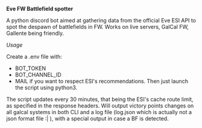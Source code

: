 **Eve FW Battlefield spotter**

A python discord bot aimed at gathering data from the official Eve ESI API to spot the despawn of battlefields in FW. Works on live servers, GalCal FW, Gallente being friendly.

*Usage*

Create a .env file with:
- BOT_TOKEN
- BOT_CHANNEL_ID
- MAIL if you want to respect ESI's recommendations. Then just launch the script using python3.

The script updates every 30 minutes, that being the ESI's cache route limit, as specified in the response headers. Will output victory points changes on all galcal systems in both CLI and a log file (log.json which is actually not a json format file :| ), with a special output in case a BF is detected.
